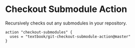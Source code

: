 # Checkout Submodule Action

Recursively checks out any submodules in your repository.

```
action "checkout-submodules" {
  uses = "textbook/git-checkout-submodule-action@master"
}
```
